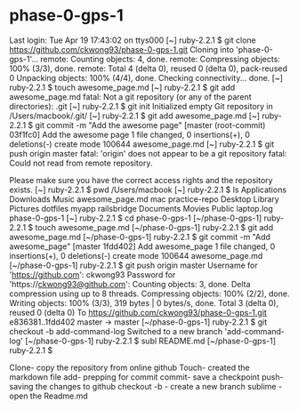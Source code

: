 # phase-0-gps-1

Last login: Tue Apr 19 17:43:02 on ttys000
[~] ruby-2.2.1 $ git clone https://github.com/ckwong93/phase-0-gps-1.git
Cloning into 'phase-0-gps-1'...
remote: Counting objects: 4, done.
remote: Compressing objects: 100% (3/3), done.
remote: Total 4 (delta 0), reused 0 (delta 0), pack-reused 0
Unpacking objects: 100% (4/4), done.
Checking connectivity... done.
[~] ruby-2.2.1 $ touch awesome_page.md
[~] ruby-2.2.1 $ git add awesome_page.md
fatal: Not a git repository (or any of the parent directories): .git
[~] ruby-2.2.1 $ git init
Initialized empty Git repository in /Users/macbook/.git/
[~] ruby-2.2.1 $ git add awesome_page.md
[~] ruby-2.2.1 $ git commit -m "Add the awesome page"
[master (root-commit) 03f1fc0] Add the awesome page
 1 file changed, 0 insertions(+), 0 deletions(-)
 create mode 100644 awesome_page.md
[~] ruby-2.2.1 $ git push origin master
fatal: 'origin' does not appear to be a git repository
fatal: Could not read from remote repository.

Please make sure you have the correct access rights
and the repository exists.
[~] ruby-2.2.1 $ pwd
/Users/macbook
[~] ruby-2.2.1 $ ls
Applications    Downloads       Music           awesome_page.md mac             practice-repo
Desktop         Library         Pictures        dotfiles        myapp           railsbridge
Documents       Movies          Public          laptop.log      phase-0-gps-1
[~] ruby-2.2.1 $ cd phase-0-gps-1
[~/phase-0-gps-1] ruby-2.2.1 $ touch awesome_page.md
[~/phase-0-gps-1] ruby-2.2.1 $ git add awesome_page.md
[~/phase-0-gps-1] ruby-2.2.1 $ git commit -m "Add awesome_page"
[master 1fdd402] Add awesome_page
 1 file changed, 0 insertions(+), 0 deletions(-)
 create mode 100644 awesome_page.md
[~/phase-0-gps-1] ruby-2.2.1 $ git push origin master
Username for 'https://github.com': ckwong93
Password for 'https://ckwong93@github.com': 
Counting objects: 3, done.
Delta compression using up to 8 threads.
Compressing objects: 100% (2/2), done.
Writing objects: 100% (3/3), 319 bytes | 0 bytes/s, done.
Total 3 (delta 0), reused 0 (delta 0)
To https://github.com/ckwong93/phase-0-gps-1.git
   e836381..1fdd402  master -> master
[~/phase-0-gps-1] ruby-2.2.1 $ git checkout -b add-command-log
Switched to a new branch 'add-command-log'
[~/phase-0-gps-1] ruby-2.2.1 $ subl README.md
[~/phase-0-gps-1] ruby-2.2.1 $ 


Clone- copy the repository from online github
Touch- created the markdown file
add- prepping for commit
commit- save a checkpoint 
push- saving the changes to github
checkout -b - create a new branch
sublime - open the Readme.md




